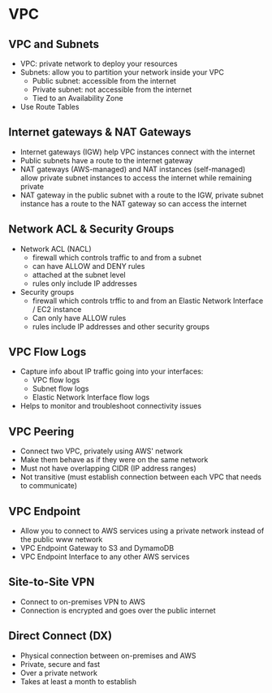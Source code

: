 # VPC

## VPC and Subnets

- VPC: private network to deploy your resources
- Subnets: allow you to partition your network inside your VPC
  - Public subnet: accessible from the internet
  - Private subnet: not accessible from the internet
  - Tied to an Availability Zone
- Use Route Tables

## Internet gateways & NAT Gateways

- Internet gateways (IGW) help VPC instances connect with the internet
- Public subnets have a route to the internet gateway
- NAT gateways (AWS-managed) and NAT instances (self-managed) allow private subnet instances to access the internet while remaining private
- NAT gateway in the public subnet with a route to the IGW, private subnet instance has a route to the NAT gateway so can access the internet

## Network ACL & Security Groups

- Network ACL (NACL)
  - firewall which controls traffic to and from a subnet
  - can have ALLOW and DENY rules
  - attached at the subnet level
  - rules only include IP addresses
- Security groups
  - firewall which controls trffic to and from an Elastic Network Interface / EC2 instance
  - Can only have ALLOW rules
  - rules include IP addresses and other security groups

## VPC Flow Logs

- Capture info about IP traffic going into your interfaces:
  - VPC flow logs
  - Subnet flow logs
  - Elastic Network Interface flow logs
- Helps to monitor and troubleshoot connectivity issues

## VPC Peering

- Connect two VPC, privately using AWS' network
- Make them behave as if they were on the same network
- Must not have overlapping CIDR (IP address ranges)
- Not transitive (must establish connection between each VPC that needs to communicate)

## VPC Endpoint

- Allow you to connect to AWS services using a private network instead of the public www network
- VPC Endpoint Gateway to S3 and DymamoDB
- VPC Endpoint Interface to any other AWS services

## Site-to-Site VPN

- Connect to on-premises VPN to AWS
- Connection is encrypted and goes over the public internet

## Direct Connect (DX)

- Physical connection between on-premises and AWS
- Private, secure and fast
- Over a private network
- Takes at least a month to establish
